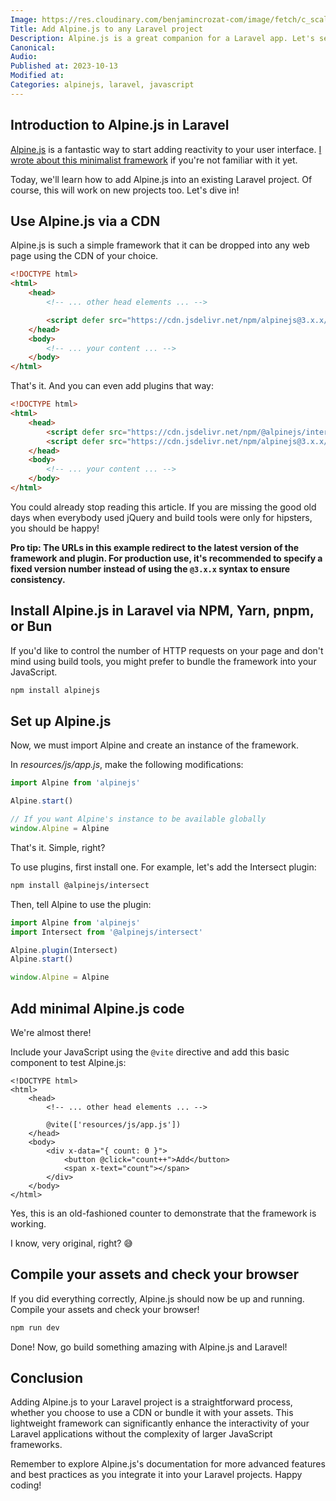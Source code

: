 ```yaml
---
Image: https://res.cloudinary.com/benjamincrozat-com/image/fetch/c_scale,f_webp,q_auto,w_1200/https://life-long-bunny.fra1.digitaloceanspaces.com/media-library/production/195/4FjIPqqs1lM8q4Uaqih8fIGp1SZ6yK-metaYWxwaW5lLWxhcmF2ZWwuanBn-.jpg
Title: Add Alpine.js to any Laravel project
Description: Alpine.js is a great companion for a Laravel app. Let's see how you can add it in any project.
Canonical: 
Audio:
Published at: 2023-10-13
Modified at: 
Categories: alpinejs, laravel, javascript
---
```


## Introduction to Alpine.js in Laravel

[Alpine.js](https://alpinejs.dev) is a fantastic way to start adding reactivity to your user interface. [I wrote about this minimalist framework](/alpine-js) if you're not familiar with it yet.

Today, we'll learn how to add Alpine.js into an existing Laravel project. Of course, this will work on new projects too. Let's dive in!

## Use Alpine.js via a CDN

Alpine.js is such a simple framework that it can be dropped into any web page using the CDN of your choice.

```html
<!DOCTYPE html>
<html>
    <head>
        <!-- ... other head elements ... -->

        <script defer src="https://cdn.jsdelivr.net/npm/alpinejs@3.x.x/dist/cdn.min.js"></script>
    </head>
    <body>
        <!-- ... your content ... -->
    </body>
</html>
```

That's it. And you can even add plugins that way:

```html
<!DOCTYPE html>
<html>
    <head>
        <script defer src="https://cdn.jsdelivr.net/npm/@alpinejs/intersect@3.x.x/dist/cdn.min.js"></script>
        <script defer src="https://cdn.jsdelivr.net/npm/alpinejs@3.x.x/dist/cdn.min.js"></script>
    </head>
    <body>
        <!-- ... your content ... -->
    </body>
</html>
```

You could already stop reading this article. If you are missing the good old days when everybody used jQuery and build tools were only for hipsters, you should be happy!

**Pro tip: The URLs in this example redirect to the latest version of the framework and plugin. For production use, it's recommended to specify a fixed version number instead of using the `@3.x.x` syntax to ensure consistency.**

## Install Alpine.js in Laravel via NPM, Yarn, pnpm, or Bun

If you'd like to control the number of HTTP requests on your page and don't mind using build tools, you might prefer to bundle the framework into your JavaScript.

```bash
npm install alpinejs
```

## Set up Alpine.js

Now, we must import Alpine and create an instance of the framework.

In *resources/js/app.js*, make the following modifications:

```js
import Alpine from 'alpinejs'

Alpine.start()

// If you want Alpine's instance to be available globally
window.Alpine = Alpine
```

That's it. Simple, right?

To use plugins, first install one. For example, let's add the Intersect plugin:

```bash
npm install @alpinejs/intersect
```

Then, tell Alpine to use the plugin:

```js
import Alpine from 'alpinejs'
import Intersect from '@alpinejs/intersect'

Alpine.plugin(Intersect)
Alpine.start()

window.Alpine = Alpine
```

## Add minimal Alpine.js code

We're almost there!

Include your JavaScript using the `@vite` directive and add this basic component to test Alpine.js:

```blade
<!DOCTYPE html>
<html>
    <head>
        <!-- ... other head elements ... -->
        
        @vite(['resources/js/app.js'])
    </head>
    <body>
        <div x-data="{ count: 0 }">
            <button @click="count++">Add</button>
            <span x-text="count"></span>
        </div>
    </body>
</html>
```

Yes, this is an old-fashioned counter to demonstrate that the framework is working.

I know, very original, right? 😅

## Compile your assets and check your browser

If you did everything correctly, Alpine.js should now be up and running. Compile your assets and check your browser!

```bash
npm run dev
```

Done! Now, go build something amazing with Alpine.js and Laravel!

## Conclusion

Adding Alpine.js to your Laravel project is a straightforward process, whether you choose to use a CDN or bundle it with your assets. This lightweight framework can significantly enhance the interactivity of your Laravel applications without the complexity of larger JavaScript frameworks.

Remember to explore Alpine.js's documentation for more advanced features and best practices as you integrate it into your Laravel projects. Happy coding!
